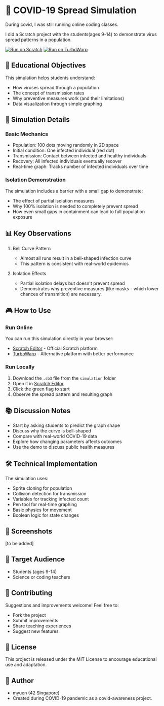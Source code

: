 # 🦠 COVID-19 Spread Simulation

During covid, I was still running online coding classes.

I did a Scratch project with the students(ages 9-14) to demonstrate virus spread patterns in a population.

[![Run on Scratch](https://img.shields.io/badge/Run%20on-Scratch-orange.svg)](https://scratch.mit.edu/projects/379048645/editor/)
[![Run on TurboWarp](https://img.shields.io/badge/Run%20on-TurboWarp-blue.svg)](https://turbowarp.org/379048645)

## 🎯 Educational Objectives

This simulation helps students understand:
- How viruses spread through a population
- The concept of transmission rates
- Why preventive measures work (and their limitations)
- Data visualization through simple graphing

## 🔬 Simulation Details

### Basic Mechanics
- Population: 100 dots moving randomly in 2D space
- Initial condition: One infected individual (red dot)
- Transmission: Contact between infected and healthy individuals
- Recovery: All infected individuals eventually recover
- Real-time graph: Tracks number of infected individuals over time

### Isolation Demonstration
The simulation includes a barrier with a small gap to demonstrate:
- The effect of partial isolation measures
- Why 100% isolation is needed to completely prevent spread
- How even small gaps in containment can lead to full population exposure

## 📊 Key Observations

1. Bell Curve Pattern
   - Almost all runs result in a bell-shaped infection curve
   - This pattern is consistent with real-world epidemics

2. Isolation Effects
   - Partial isolation delays but doesn't prevent spread
   - Demonstrates why preventive measures (like masks - which lower chances of transmition) are necessary.

## 🎮 How to Use

### Run Online
You can run this simulation directly in your browser:
- [Scratch Editor](https://scratch.mit.edu/projects/379048645/editor/) - Official Scratch platform
- [TurboWarp](https://turbowarp.org/379048645) - Alternative platform with better performance

### Run Locally
1. Download the `.sb3` file from the `simulation` folder
2. Open it in [Scratch Editor](https://scratch.mit.edu/projects/editor/)
3. Click the green flag to start
4. Observe the spread pattern and resulting graph

## 📚 Discussion Notes

- Start by asking students to predict the graph shape
- Discuss why the curve is bell-shaped
- Compare with real-world COVID-19 data
- Explore how changing parameters affects outcomes
- Use the demo to discuss public health measures

## 🛠️ Technical Implementation

The simulation uses:
- Sprite cloning for population
- Collision detection for transmission
- Variables for tracking infected count
- Pen tool for real-time graphing
- Basic physics for movement
- Boolean logic for state changes

## 📸 Screenshots

[to be added]

## 👥 Target Audience

- Students (ages 9-14)
- Science or coding teachers

## 🤝 Contributing

Suggestions and improvements welcome! Feel free to:
- Fork the project
- Submit improvements
- Share teaching experiences
- Suggest new features

## 📝 License

This project is released under the MIT License to encourage educational use and adaptation.

## 👤 Author

- myuen (42 Singapore)
- Created during COVID-19 pandemic as a covid-awareness project.
